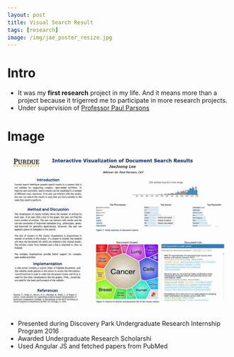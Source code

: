 ```yaml
---
layout: post
title: Visual Search Result
tags: [research]
image: /img/jae_poster_resize.jpg
---
```


# Intro
* It was my __first research__ project in my life. And it means more than a project because it trigerred me to participate in more research projects.
* Under supervision of [Professor Paul Parsons](https://polytechnic.purdue.edu/profile/parsonsp)



# Image
![Presented Poster](/img/jae_poster_resize.jpg)  
* Presented during Discovery Park Undergraduate Research Internship Program 2016
* Awarded Undergraduate Research Scholarshi
* Used Angular JS and fetched papers from PubMed



